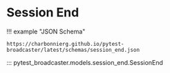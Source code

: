 # Session End

!!! example "JSON Schema"

    https://charbonnierg.github.io/pytest-broadcaster/latest/schemas/session_end.json

::: pytest_broadcaster.models.session_end.SessionEnd


<style>
  .md-content__button {
    display: none;
  }
</style>
